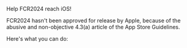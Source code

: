 Help FCR2024 reach iOS!

FCR2024 hasn't been approved for release by Apple, because of the abusive and non-objective 4.3(a) article of the App Store Guidelines.

Here's what you can do:
